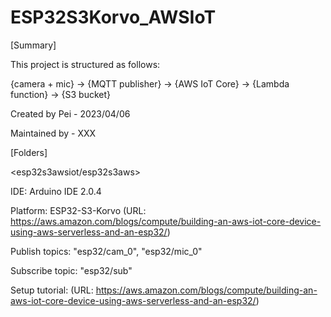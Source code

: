 # ESP32S3Korvo_AWSIoT

[Summary]

This project is structured as follows:

{camera + mic} -> {MQTT publisher} -> {AWS IoT Core} -> {Lambda function} -> {S3 bucket}

Created by Pei - 2023/04/06

Maintained by - XXX


[Folders]

<esp32s3awsiot/esp32s3aws>

IDE: Arduino IDE 2.0.4

Platform: ESP32-S3-Korvo (URL: https://aws.amazon.com/blogs/compute/building-an-aws-iot-core-device-using-aws-serverless-and-an-esp32/)

Publish topics: "esp32/cam_0", "esp32/mic_0"

Subscribe topic: "esp32/sub"

Setup tutorial: (URL: https://aws.amazon.com/blogs/compute/building-an-aws-iot-core-device-using-aws-serverless-and-an-esp32/)

